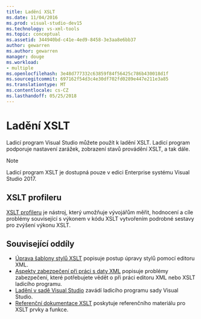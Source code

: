 ```yaml
---
title: Ladění XSLT
ms.date: 11/04/2016
ms.prod: visual-studio-dev15
ms.technology: vs-xml-tools
ms.topic: conceptual
ms.assetid: 344940bd-c41e-4ed9-8458-3e3aa8e6bb37
author: gewarren
ms.author: gewarren
manager: douge
ms.workload:
- multiple
ms.openlocfilehash: 3e48d777332c63859f84f56425c786b430018d1f
ms.sourcegitcommit: 697162f54d3c4e30df702fd0289e447e211e3a85
ms.translationtype: MT
ms.contentlocale: cs-CZ
ms.lasthandoff: 05/25/2018
---
```

# <a name="debugging-xslt"></a>Ladění XSLT

Ladicí program Visual Studio můžete použít k ladění XSLT. Ladicí program podporuje nastavení zarážek, zobrazení stavů provádění XSLT, a tak dále.

> [!NOTE]
> Ladicí program XSLT je dostupná pouze v edici Enterprise systému Visual Studio 2017.

## <a name="xslt-profiler"></a>XSLT profileru

[XSLT profileru](../xml-tools/xslt-profiler.md) je nástroj, který umožňuje vývojářům měřit, hodnocení a cíle problémy související s výkonem v kódu XSLT vytvořením podrobné sestavy pro zvýšení výkonu XSLT.

## <a name="related-sections"></a>Související oddíly

- [Úprava šablony stylů XSLT](../xml-tools/editing-xslt-style-sheets.md) popisuje postup úpravy stylů pomocí editoru XML.
- [Aspekty zabezpečení při práci s daty XML](../xml-tools/security-considerations-when-working-with-xml-data.md) popisuje problémy zabezpečení, které potřebujete vědět o při práci editoru XML nebo XSLT ladicího programu.
- [Ladění v sadě Visual Studio](../debugger/debugging-in-visual-studio.md) zavádí ladicího programu sady Visual Studio.
- [Referenční dokumentace XSLT](http://msdn.microsoft.com/678bcd68-cbbb-4be5-9dd2-40f94488a1cf) poskytuje referenčního materiálu pro XSLT prvky a funkce.
